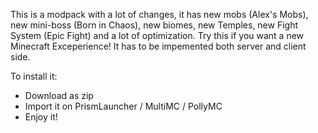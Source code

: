 This is a modpack with a lot of changes, it has new mobs (Alex's Mobs), new mini-boss (Born in Chaos), new biomes, new Temples, new Fight System (Epic Fight) and a lot of optimization. Try this if you want a new Minecraft Exceperience! It has to be impemented both server and client side.

To install it:
- Download as zip
- Import it on PrismLauncher / MultiMC / PollyMC
- Enjoy it!
